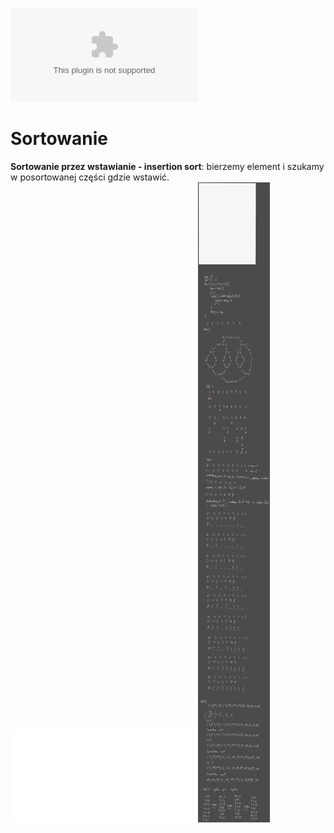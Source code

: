![](Notatki/Semestr%204/Algorytmy%20i%20złożoność%20obliczeniowa/Ćwiczenia/Ćwiczenie%202/cwmat_10_sort.pptx)
# Sortowanie
**Sortowanie przez wstawianie - insertion sort**:
bierzemy element i szukamy w posortowanej części gdzie wstawić. ![](/Notatki/Semestr%204/Algorytmy%20i%20złożoność%20obliczeniowa/Ćwiczenia/Ćwiczenie%202/azo_cw_sort.pdf)![](Notatki/Semestr%204/Algorytmy%20i%20złożoność%20obliczeniowa/Ćwiczenia/Ćwiczenie%202/Drawing%202024-03-06%2009.39.45.excalidraw.svg)